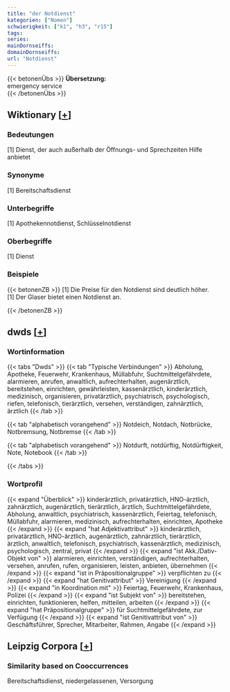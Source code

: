 ```yaml
---
title: "der Notdienst"
kategorien: ["Nomen"]
schwierigkeit: ["k1", "h3", "r15"]
tags:
series:
mainDornseiffs:
domainDornseiffs:
url: "Notdienst"
---
```


{{< betonenÜbs >}}
**Übersetzung:**  
emergency service  
{{< /betonenÜbs >}}

## Wiktionary [[+](https://de.wiktionary.org/wiki/Notdienst)]

### Bedeutungen
[1] Dienst, der auch außerhalb der Öffnungs- und Sprechzeiten Hilfe anbietet  

### Synonyme
[1] Bereitschaftsdienst  

### Unterbegriffe
[1] Apothekennotdienst, Schlüsselnotdienst  

### Oberbegriffe
[1] Dienst  

### Beispiele
{{< betonenZB >}}
[1] Die Preise für den Notdienst sind deutlich höher.  
[1] Der Glaser bietet einen Notdienst an.  

{{< /betonenZB >}}


## dwds [[+](https://www.dwds.de/wb/Notdienst)]

### Wortinformation
{{< tabs "Dwds" >}}
{{< tab "Typische Verbindungen" >}}
Abholung, Apotheke, Feuerwehr, Krankenhaus, Müllabfuhr, Suchtmittelgefährdete, alarmieren, anrufen, anwaltlich, aufrechterhalten, augenärztlich, bereitstehen, einrichten, gewährleisten, kassenärztlich, kinderärztlich, medizinisch, organisieren, privatärztlich, psychiatrisch, psychologisch, riefen, telefonisch, tierärztlich, versehen, verständigen, zahnärztlich, ärztlich
{{< /tab >}}

{{< tab "alphabetisch vorangehend" >}}
Notdeich, Notdach, Notbrücke, Notbremsung, Notbremse
{{< /tab >}}

{{< tab "alphabetisch vorangehend" >}}
Notdurft, notdürftig, Notdürftigkeit, Note, Notebook
{{< /tab >}}

{{< /tabs >}}

### Wortprofil
{{< expand "Überblick" >}} kinderärztlich, privatärztlich, HNO-ärztlich, zahnärztlich, augenärztlich, tierärztlich, ärztlich, Suchtmittelgefährdete, Abholung, anwaltlich, psychiatrisch, kassenärztlich, Feiertag, telefonisch, Müllabfuhr, alarmieren, medizinisch, aufrechterhalten, einrichten, Apotheke {{< /expand >}}
{{< expand "hat Adjektivattribut" >}} kinderärztlich, privatärztlich, HNO-ärztlich, augenärztlich, zahnärztlich, tierärztlich, ärztlich, anwaltlich, telefonisch, psychiatrisch, kassenärztlich, medizinisch, psychologisch, zentral, privat {{< /expand >}}
{{< expand "ist Akk./Dativ-Objekt von" >}} alarmieren, einrichten, verständigen, aufrechterhalten, versehen, anrufen, rufen, organisieren, leisten, anbieten, übernehmen {{< /expand >}}
{{< expand "ist in Präpositionalgruppe" >}} verpflichten zu {{< /expand >}}
{{< expand "hat Genitivattribut" >}} Vereinigung {{< /expand >}}
{{< expand "in Koordination mit" >}} Feiertag, Feuerwehr, Krankenhaus, Polizei {{< /expand >}}
{{< expand "ist Subjekt von" >}} bereitstehen, einrichten, funktionieren, helfen, mitteilen, arbeiten {{< /expand >}}
{{< expand "hat Präpositionalgruppe" >}} für Suchtmittelgefährdete, zur Verfügung {{< /expand >}}
{{< expand "ist Genitivattribut von" >}} Geschäftsführer, Sprecher, Mitarbeiter, Rahmen, Angabe {{< /expand >}}

## Leipzig Corpora [[+](https://corpora.uni-leipzig.de/en/res?word=Notdienst&corpusId=deu_newscrawl-public_2018)]


### Similarity based on Cooccurrences
Bereitschaftsdienst, niedergelassenen, Versorgung

